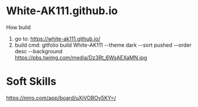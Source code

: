 # White-AK111.github.io
How build
1. go to: https://white-ak111.github.io/
2. build cmd: 
gitfolio build White-AK111 --theme dark --sort pushed --order desc --background https://pbs.twimg.com/media/Dz3Rt_6WsAEXaMN.jpg

# Soft Skills
https://miro.com/app/board/uXjVOBOy5KY=/
